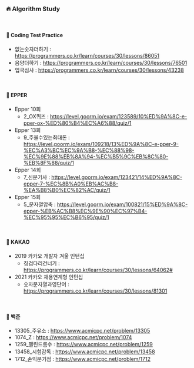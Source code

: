 <h3>🔥 Algorithm Study</h3>

</br>

<h4>📁 Coding Test Practice</h4>

  - 없는숫자더하기 : https://programmers.co.kr/learn/courses/30/lessons/86051</br>
  - 음양더하기 : https://programmers.co.kr/learn/courses/30/lessons/76501</br>
  - 입국심사 : https://programmers.co.kr/learn/courses/30/lessons/43238</br>
 
</br>

<h4>📁 EPPER</h4>

  - Epper 10회
      - 2_OX퀴즈 : https://level.goorm.io/exam/123589/10%ED%9A%8C-e-pper-ox-%ED%80%B4%EC%A6%88/quiz/1</br>
  - Epper 13회
      - 9_주울수있는최대돈 : https://level.goorm.io/exam/109218/13%ED%9A%8C-e-pper-9-%EC%A3%BC%EC%9A%B8-%EC%88%98-%EC%9E%88%EB%8A%94-%EC%B5%9C%EB%8C%80-%EB%8F%88/quiz/1</br>
  - Epper 14회
      - 7_신문기사 : https://level.goorm.io/exam/123421/14%ED%9A%8C-epper-7-%EC%8B%A0%EB%AC%B8-%EA%B8%B0%EC%82%AC/quiz/1</br>
  - Epper 15회
      - 5_문자열압축 : https://level.goorm.io/exam/100821/15%ED%9A%8C-epper-%EB%AC%B8%EC%9E%90%EC%97%B4-%EC%95%95%EC%B6%95/quiz/1</br>

</br>

<h4>📁 KAKAO</h4>

 - 2019 카카오 개발자 겨울 인턴십
    - 징검다리건너기 : https://programmers.co.kr/learn/courses/30/lessons/64062#</br>
 - 2021 카카오 채용연계형 인턴십
    - 숫자문자열과영단어 : https://programmers.co.kr/learn/courses/30/lessons/81301</br>

</br>

<h4>📁 백준</h4>

 - 13305_주유소 : https://www.acmicpc.net/problem/13305</br>
 - 1074_Z : https://www.acmicpc.net/problem/1074</br>
 - 1259_팰린드롬수 : https://www.acmicpc.net/problem/1259</br>
 - 13458_시험감독 : https://www.acmicpc.net/problem/13458</br>
 - 1712_손익분기점 : https://www.acmicpc.net/problem/1712</br>

</br>
